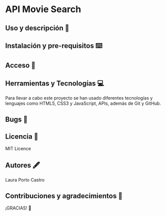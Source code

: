 # API Movie Search 



## Uso y descripción :rocket:


## Instalación y pre-requisitos :keyboard:


## Acceso :dart:


## Herramientas y Tecnologías :computer:
Para llevar a cabo este proyecto se han usado diferentes tecnologías y lenguajes como HTML5, CSS3 y JavaScript, APIs, además de Git y GitHub. 

## Bugs :hammer:
 

## Licencia :open_book:
MIT Licence

## Autores :fountain_pen:
Laura Porto Castro

## Contribuciones y agradecimientos :busts_in_silhouette:


¡GRACIAS!
:purple_heart: